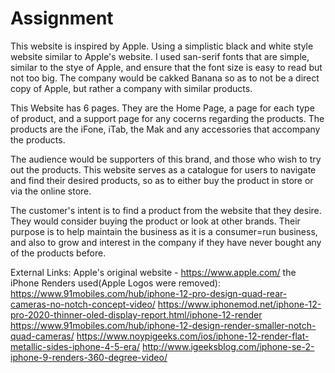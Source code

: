 # Assignment
This website is inspired by Apple. Using a simplistic black and white style website similar to Apple's website. I used san-serif fonts that are simple, similar to the stye of Apple, and ensure that the font size is easy to read but not too big. The company would be cakked Banana so as to not be a direct copy of Apple, but rather a company with similar products.

This Website has 6 pages. They are the Home Page, a page for each type of product, and a support page for any cocerns regarding the products. The products are the iFone, iTab, the Mak and any accessories that accompany the products.

The audience would be supporters of this brand, and those who wish to try out the products. This website serves as a catalogue for users to navigate and find their desired products, so as to either buy the product in store or via the online store.

The customer's intent is to find a product from the website that they desire. They would consider buying the product or look at other brands. Their purpose is to help maintain the business as it is a consumer=run business, and also to grow and interest in the company if they have never bought any of the products before.

External Links:
Apple's original website - https://www.apple.com/
the iPhone Renders used(Apple Logos were removed):
https://www.91mobiles.com/hub/iphone-12-pro-design-quad-rear-cameras-no-notch-concept-video/
https://www.iphonemod.net/iphone-12-pro-2020-thinner-oled-display-report.html/iphone-12-render
https://www.91mobiles.com/hub/iphone-12-design-render-smaller-notch-quad-cameras/
https://www.noypigeeks.com/ios/iphone-12-render-flat-metallic-sides-iphone-4-5-era/
http://www.igeeksblog.com/iphone-se-2-iphone-9-renders-360-degree-video/